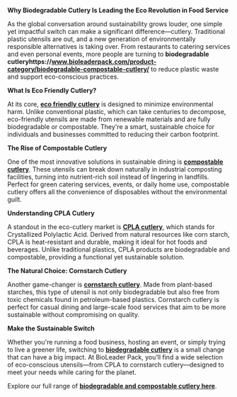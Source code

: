 **Why Biodegradable Cutlery Is Leading the Eco Revolution in Food Service**

As the global conversation around sustainability grows louder, one simple yet impactful switch can make a significant difference—cutlery. Traditional plastic utensils are out, and a new generation of environmentally responsible alternatives is taking over. From restaurants to catering services and even personal events, more people are turning to **biodegradable cutleryhttps://www.bioleaderpack.com/product-category/biodegradable-compostable-cutlery/** to reduce plastic waste and support eco-conscious practices.

**What Is Eco Friendly Cutlery?**

At its core, **[eco friendly cutlery]([url](https://www.bioleaderpack.com/product-category/biodegradable-compostable-cutlery/))** is designed to minimize environmental harm. Unlike conventional plastic, which can take centuries to decompose, eco-friendly utensils are made from renewable materials and are fully biodegradable or compostable. They're a smart, sustainable choice for individuals and businesses committed to reducing their carbon footprint.

**The Rise of Compostable Cutlery**

One of the most innovative solutions in sustainable dining is **[compostable cutlery]([url](https://www.bioleaderpack.com/product-category/biodegradable-compostable-cutlery/))**. These utensils can break down naturally in industrial composting facilities, turning into nutrient-rich soil instead of lingering in landfills. Perfect for green catering services, events, or daily home use, compostable cutlery offers all the convenience of disposables without the environmental guilt.

**Understanding CPLA Cutlery**

A standout in the eco-cutlery market is **[CPLA cutlery]([url](https://www.bioleaderpack.com/product-category/biodegradable-compostable-cutlery/))**, which stands for Crystallized Polylactic Acid. Derived from natural resources like corn starch, CPLA is heat-resistant and durable, making it ideal for hot foods and beverages. Unlike traditional plastics, CPLA products are biodegradable and compostable, providing a functional yet sustainable solution.

**The Natural Choice: Cornstarch Cutlery**

Another game-changer is **[cornstarch cutlery]([url](https://www.bioleaderpack.com/product-category/biodegradable-compostable-cutlery/))**. Made from plant-based starches, this type of utensil is not only biodegradable but also free from toxic chemicals found in petroleum-based plastics. Cornstarch cutlery is perfect for casual dining and large-scale food services that aim to be more sustainable without compromising on quality.

**Make the Sustainable Switch**

Whether you're running a food business, hosting an event, or simply trying to live a greener life, switching to **[biodegradable cutlery]([url](https://www.bioleaderpack.com/product-category/biodegradable-compostable-cutlery/))** is a small change that can have a big impact. At BioLeader Pack, you’ll find a wide selection of eco-conscious utensils—from CPLA to cornstarch cutlery—designed to meet your needs while caring for the planet.

Explore our full range of **[biodegradable and compostable cutlery here]([url](https://www.bioleaderpack.com/product-category/biodegradable-compostable-cutlery/))**.
